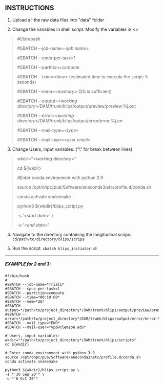 INSTRUCTIONS
------------

1. Upload all the raw data files into "data" folder

2. Change the variables in shell script. Modify the variables in <>
> #!/bin/bash
>
> #SBATCH --job-name=<*job name*>
>
> #SBATCH --cpus-per-task=1
>
> #SBATCH --partition=compute
>
> #SBATCH --time=<*time*> (estimated time to execute the script: 5 seconds)
> 
> #SBATCH --mem=<*memory*> (2G is sufficient)
>
> #SBATCH --output=<*working directory*>/DAM/trunk/blips/output/preview/preview.%j.out
>
> #SBATCH --error=<*working directory*>/DAM/trunk/blips/output/error/error.%j.err
>
> #SBATCH --mail-type=<*type*>
>
> #SBATCH --mail-user=<*user email*>

3. Change Users, input variables: ("\\" for break between lines)
> wkdir="<*working directory*>"
>
> cd ${wkdir}
> 
> #Enter conda environment with python 3.9
>
> source /opt/ohpc/pub/Software/anaconda3/etc/profile.d/conda.sh
>
> conda activate snakemake
>      
> python3 ${wkdir}/blips_script.py
>
> -s '<*start date*>' \
>
> -o '<*end date*>' 

4. Navigate to the directory containing the longitudinal scrips: `cd/path/to/directory/blips/scrips`
    
5. Run the script: `sbatch blips_initiator.sh`
---

##### EXAMPLE for 2 and 3:
>
    #!/bin/bash
    #
    #SBATCH --job-name=*Trial1*
    #SBATCH --cpus-per-task=1
    #SBATCH --partition=compute
    #SBATCH --time=*00:10:00*
    #SBATCH --mem=*2G*
    #SBATCH --output=*/path/to/project_directory*/DAM/trunk/blips/output/preview/preview.%j.out
    #SBATCH --error=*/path/to/project_directory*/DAM/trunk/blips/output/error/error.%j.err
    #SBATCH --mail-type=*END*
    #SBATCH --mail-user=*ypp@clemson.edu*

>
    # Users, input variables:
    wkdir="*/path/to/project_directory*/DAM/trunk/blips/scripts"
    cd ${wkdir}
    
> 
    # Enter conda environment with python 3.9
    source /opt/ohpc/pub/Software/anaconda3/etc/profile.d/conda.sh
    conda activate snakemake
    
    python3 ${wkdir}/blips_script.py \
    -s *'30 Sep 20'* \
    -o *'6 Oct 20'*  
